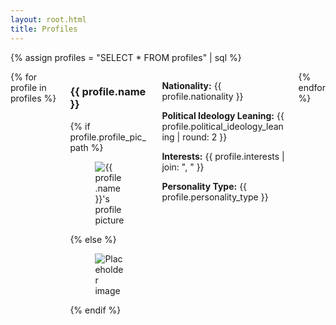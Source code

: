 ```yaml
---
layout: root.html
title: Profiles
---
```

{% assign profiles = "SELECT * FROM profiles" | sql %}
<section class="section">
    <div class="container is-max-desktop">
        <div class="columns is-centered">
            <div class="column is-three-quarters">
                <div class="columns is-multiline">
                    {% for profile in profiles %}
                    <!-- Profile Card -->
                    <div class="column is-full">
                        <div class="card has-background-grey-darker" style='box-shadow: none;'>
                            <div class="card-content">
                                <div class="columns">
                                    <!-- Left Column with Name and Profile Picture -->
                                    <div class="column is-one-third">
                                        <h3 class="title is-4">{{ profile.name }}</h3>
                                        {% if profile.profile_pic_path %}
                                        <figure class="image is-128x128">
                                            <img class='is-rounded' src="{{ baseUrl }}/-/images/{{ profile.id }}.png" alt="{{ profile.name }}'s profile picture">
                                            <!-- <img src="{{ profile.profile_pic_path }}" alt="{{ profile.name }}'s profile picture"> -->
                                        </figure>
                                        {% else %}
                                        <figure class="image is-128x128">
                                            <img src="https://via.placeholder.com/128" alt="Placeholder image">
                                        </figure>
                                        {% endif %}
                                    </div>
                                    <!-- Right Column with Info, vertically centered -->
                                    <div class="column is-flex is-align-items-center">
                                        <div>
                                            <p><strong>Nationality:</strong> {{ profile.nationality }}</p>
                                            <p><strong>Political Ideology Leaning:</strong> {{ profile.political_ideology_leaning | round: 2 }}</p>
                                            <p><strong>Interests:</strong> {{ profile.interests | join: ", " }}</p>
                                            <!-- <p><strong>Mood:</strong> {{ profile.mood }}</p> -->
                                            <p><strong>Personality Type:</strong> {{ profile.personality_type }}</p>
                                        </div>
                                    </div>
                                </div>
                            </div>
                        </div>
                    </div>
                    {% endfor %}
                </div>
            </div>
        </div>
    </div>
</section>
